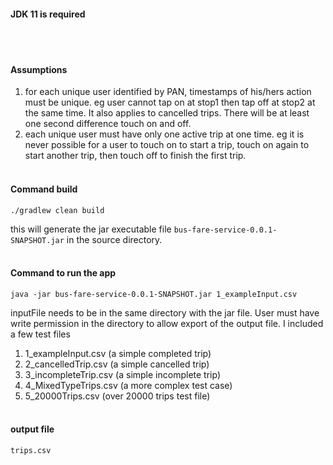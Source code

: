 
#### JDK 11 is required
<br><br/>
#### Assumptions
1. for each unique user identified by PAN, timestamps of his/hers action must be unique. eg user cannot tap on at stop1 
then tap off at stop2 at the same time. It also applies to cancelled trips. There will be at least one second difference 
touch on and off.
2. each unique user must have only one active trip at one time. eg it is never possible for a user to touch on
to start a trip, touch on again to start another trip, then touch off to finish the first trip.
<br><br/>
#### Command build
```
./gradlew clean build
```
this will generate the jar executable file ```bus-fare-service-0.0.1-SNAPSHOT.jar``` in the source directory.
<br><br/>
#### Command to run the app
```
java -jar bus-fare-service-0.0.1-SNAPSHOT.jar 1_exampleInput.csv
```
inputFile needs to be in the same directory with the jar file. User must have write permission in the directory to 
allow export of the output file.
I included a few test files
1. 1_exampleInput.csv (a simple completed trip)
2. 2_cancelledTrip.csv (a simple cancelled trip)
3. 3_incompleteTrip.csv (a simple incomplete trip)
4. 4_MixedTypeTrips.csv (a more complex test case)
5. 5_20000Trips.csv (over 20000 trips test file)
<br><br/>
#### output file
```trips.csv```